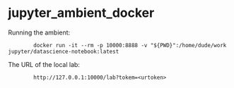 # jupyter_ambient_docker

Running the ambient:

            docker run -it --rm -p 10000:8888 -v "${PWD}":/home/dude/work jupyter/datascience-notebook:latest

The URL of the local lab:

            http://127.0.0.1:10000/lab?tokem=<urtoken>
